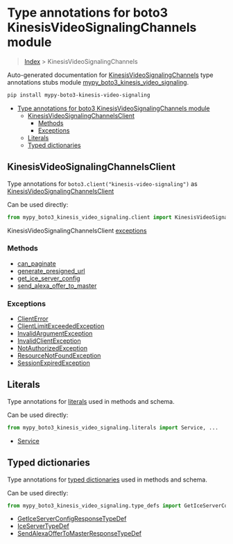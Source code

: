 # Type annotations for boto3 KinesisVideoSignalingChannels module

> [Index](../README.md) > KinesisVideoSignalingChannels

Auto-generated documentation for [KinesisVideoSignalingChannels](https://boto3.amazonaws.com/v1/documentation/api/latest/reference/services/kinesis-video-signaling.html#KinesisVideoSignalingChannels)
type annotations stubs module [mypy_boto3_kinesis_video_signaling](https://pypi.org/project/mypy-boto3-kinesis-video-signaling/).

```bash
pip install mypy-boto3-kinesis-video-signaling
```

- [Type annotations for boto3 KinesisVideoSignalingChannels module](#type-annotations-for-boto3-kinesisvideosignalingchannels-module)
  - [KinesisVideoSignalingChannelsClient](#kinesisvideosignalingchannelsclient)
    - [Methods](#methods)
    - [Exceptions](#exceptions)
  - [Literals](#literals)
  - [Typed dictionaries](#typed-dictionaries)

## KinesisVideoSignalingChannelsClient

Type annotations for  `boto3.client("kinesis-video-signaling")` as [KinesisVideoSignalingChannelsClient](./client.md)

Can be used directly:

```python
from mypy_boto3_kinesis_video_signaling.client import KinesisVideoSignalingChannelsClient
```


KinesisVideoSignalingChannelsClient [exceptions](./client.md#exceptions)



### Methods
- [can_paginate](./client.md#can-paginate)
- [generate_presigned_url](./client.md#generate-presigned-url)
- [get_ice_server_config](./client.md#get-ice-server-config)
- [send_alexa_offer_to_master](./client.md#send-alexa-offer-to-master)




### Exceptions
- [ClientError](./client.md#clienterror)
- [ClientLimitExceededException](./client.md#clientlimitexceededexception)
- [InvalidArgumentException](./client.md#invalidargumentexception)
- [InvalidClientException](./client.md#invalidclientexception)
- [NotAuthorizedException](./client.md#notauthorizedexception)
- [ResourceNotFoundException](./client.md#resourcenotfoundexception)
- [SessionExpiredException](./client.md#sessionexpiredexception)










## Literals

Type annotations for [literals](./literals.md) used in methods and schema.

Can be used directly:

```python
from mypy_boto3_kinesis_video_signaling.literals import Service, ...
```

- [Service](./literals.md#service)




## Typed dictionaries


Type annotations for [typed dictionaries](./type_defs.md) used in methods and schema.

Can be used directly:

```python
from mypy_boto3_kinesis_video_signaling.type_defs import GetIceServerConfigResponseTypeDef, ...
```

- [GetIceServerConfigResponseTypeDef](./type_defs.md#geticeserverconfigresponsetypedef)
- [IceServerTypeDef](./type_defs.md#iceservertypedef)
- [SendAlexaOfferToMasterResponseTypeDef](./type_defs.md#sendalexaoffertomasterresponsetypedef)
